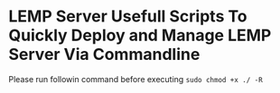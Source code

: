 # LEMP Server Usefull Scripts To Quickly Deploy and Manage LEMP Server Via Commandline

Please run followin command before executing
`sudo chmod +x ./ -R`

